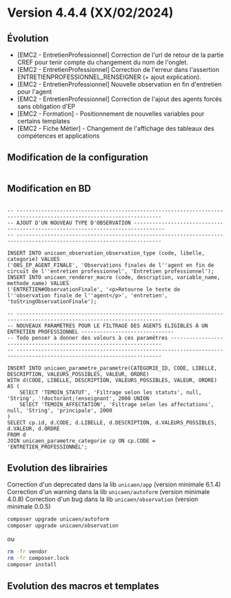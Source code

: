 Version 4.4.4 (XX/02/2024)
====

Évolution
---
- [EMC2 - EntretienProfessionnel] Correction de l'url de retour de la partie CREF pour tenir compte du changement du nom de l'onglet.
- [EMC2 - EntretienProfessionnel] Correction de l'erreur dans l'assertion ENTRETIENPROFESSIONNEL_RENSEIGNER (+ ajout explication).
- [EMC2 - EntretienProfessionnel] Nouvelle observation en fin d'entretien pour l'agent
- [EMC2 - EntretienProfessionnel] Correction de l'ajout des agents forcés sans obligation d'EP
- [EMC2 - Formation] - Positionnement de nouvelles variables pour certains templates
- [EMC2 - Fiche Métier] - Changement de l'affichage des tableaux des compétences et applications

Modification de la configuration
---

```bash
```

Modification en BD
---

```postgresql

-- ---------------------------------------------------------------------------------------------------------------------
-- AJOUT D'UN NOUVEAU TYPE D'OBSERVATION --------------------------------------------------------------------------------
-- ---------------------------------------------------------------------------------------------------------------------

INSERT INTO unicaen_observation_observation_type (code, libelle, categorie) VALUES 
('OBS_EP_AGENT_FINALE', 'Observations finales de l''agent en fin de circuit de l''entretien professionnel', 'Entretien professionnel');
INSERT INTO unicaen_renderer_macro (code, description, variable_name, methode_name) VALUES 
('ENTRETIEN#ObservationFinale', '<p>Retourne le texte de l''observation finale de l''agent</p>', 'entretien', 'toStringObservationFinale');

-- ---------------------------------------------------------------------------------------------------------------------
-- NOUVEAUX PARAMETRES POUR LE FILTRAGE DES AGENTS ELIGIBLES À UN ENTRETIEN PROFESSIONNEL ------------------------------
-- Todo penser à donner des valeurs à ces paramêtres -------------------------------------------------------------------    
-- ---------------------------------------------------------------------------------------------------------------------

INSERT INTO unicaen_parametre_parametre(CATEGORIE_ID, CODE, LIBELLE, DESCRIPTION, VALEURS_POSSIBLES, VALEUR, ORDRE)
WITH d(CODE, LIBELLE, DESCRIPTION, VALEURS_POSSIBLES, VALEUR, ORDRE) AS (
    SElECT 'TEMOIN_STATUT', 'Filtrage selon les statuts', null, 'String', '!doctorant;!enseignant', 2000 UNION
    SElECT 'TEMOIN_AFFECTATION', 'Filtrage selon les affectations', null, 'String', 'principale', 2000
)
SELECT cp.id, d.CODE, d.LIBELLE, d.DESCRIPTION, d.VALEURS_POSSIBLES, d.VALEUR, d.ORDRE
FROM d
JOIN unicaen_parametre_categorie cp ON cp.CODE = 'ENTRETIEN_PROFESSIONNEL';
```

Evolution des librairies
---

Correction d'un deprecated dans la lib `unicaen/app` (version minimale 6.1.4)
Correction d'un warning dans la lib `unicaen/autoform` (version minimale 4.0.8)
Correction d'un bug dans la lib `unicaen/observation` (version minimale 0.0.5)

```bash
composer upgrade unicaen/autoform
composer upgrade unicaen/observation
```

ou

```bash
rm -fr vendor
rm -fr composer.lock
composer install
```

Evolution des macros et templates
---

